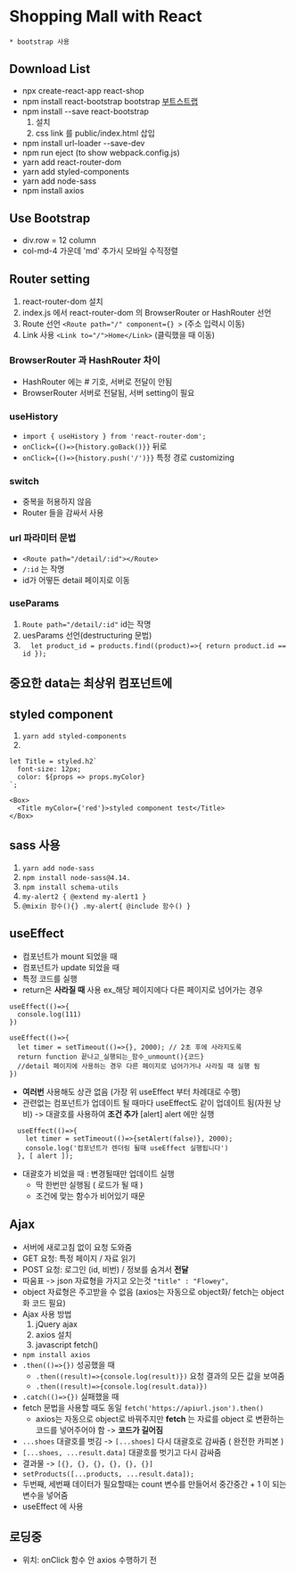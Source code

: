 # Shopping Mall with React

```
* bootstrap 사용
```

## Download List
* npx create-react-app react-shop
* npm install react-bootstrap bootstrap [부트스트랩](https://react-bootstrap.github.io/getting-started/introduction)
* npm install --save react-bootstrap
  1. 설치
  2. css link 를 public/index.html 삽입
* npm install url-loader --save-dev
* npm run eject (to show webpack.config.js)
* yarn add react-router-dom
* yarn add styled-components
* yarn add node-sass
* npm install axios

## Use Bootstrap
* div.row = 12 column
* col-md-4 가운데 'md' 추가시 모바일 수직정렬

## Router setting
1. react-router-dom 설치
2. index.js 에서 react-router-dom 의 BrowserRouter or HashRouter 선언
3. Route 선언 `<Route path="/" component={} >` (주소 입력시 이동)
4. Link 사용 `<Link to="/">Home</Link>` (클릭했을 때 이동)
### BrowserRouter 과 HashRouter 차이
* HashRouter 에는 # 기호, 서버로 전달이 안됨
* BrowserRouter 서버로 전달됨, 서버 setting이 필요

### useHistory
* `import { useHistory } from 'react-router-dom';`
* `onClick={()=>{history.goBack()}}` 뒤로
* `onClick={()=>{history.push('/')}}` 특정 경로 customizing

### switch 
* 중복을 허용하지 않음
* Router 들을 감싸서 사용

### url 파라미터 문법
* `<Route path="/detail/:id"></Route>`
* `/:id` 는 작명
* id가 어떻든 detail 페이지로 이동

### useParams
1. `Route path="/detail/:id"` id는 작명
2. uesParams 선언(destructuring 문법)
3. `  let product_id = products.find((product)=>{
    return product.id == id
  });`

## 중요한 data는 최상위 컴포넌트에

## styled component
1. `yarn add styled-components`
2. 
```
let Title = styled.h2`
  font-size: 12px;
  color: ${props => props.myColor}
`;

<Box>
  <Title myColor={'red'}>styled component test</Title>
</Box>

```

## sass 사용
1. `yarn add node-sass`
2. `npm install node-sass@4.14.`
3. `npm install schema-utils`
4. `my-alert2 { @extend my-alert1 }`
5. `@mixin 함수(){} .my-alert{ @include 함수() }`

## useEffect 
* 컴포넌트가 mount 되었을 때
* 컴포넌트가 update 되었을 때
* 특정 코드를 실행
* return은 **사라질 때** 사용 ex_해당 페이지에다 다른 페이지로 넘어가는 경우
```
useEffect(()=>{
  console.log(111)
})

useEffect(()=>{
  let timer = setTimeout(()=>{}, 2000); // 2초 후에 사라지도록
  return function 끝나고_실행되는_함수_unmount(){코드} 
  //detail 페이지에 사용하는 경우 다른 페이지로 넘어가거나 사라질 때 실행 됨
})
```
*  **여러번** 사용해도 상관 없음 (가장 위 useEffect 부터 차례대로 수행)
* 관련없는 컴포넌트가 업데이트 될 때마다 useEffect도 같이 업데이트 됨(자원 낭비) -> 대괄호를 사용하여 **조건 추가** [alert] alert 에만 실행
```
  useEffect(()=>{
    let timer = setTimeout(()=>{setAlert(false)}, 2000);
    console.log('컴포넌트가 렌더링 될때 useEffect 실행됩니다')
  }, [ alert ]);
```
* 대괄호가 비었을 때 : 변경될때만 업데이트 실행
  * 딱 한번만 실행됨 ( 로드가 될 때 )
  * 조건에 맞는 함수가 비어있기 때문

## Ajax
* 서버에 새로고침 없이 요청 도와줌
* GET 요청: 특정 페이지 / 자료 읽기
* POST 요청: 로그인 (id, 비번) / 정보를 숨겨서 **전달**
* 따움표 -> json 자료형을 가지고 오는것 `"title" : "Flowey",`
* object 자료형은 주고받을 수 없음 (axios는 자동으로 object화/ fetch는 object화 코드 필요)
* Ajax 사용 방법
  1. jQuery ajax
  2. axios 설치
  3. javascript fetch()
* `npm install axios`
* `.then(()=>{})` 성공했을 때
  * `.then((result)=>{console.log(result)})` 요청 결과의 모든 값을 보여줌
  * `.then((result)=>{console.log(result.data)})`
* `.catch(()=>{})` 실패했을 때
* fetch 문법을 사용할 때도 동일 `fetch('https://apiurl.json').then()`
  * axios는 자동으로 object로 바꿔주지만 **fetch** 는 자료를 object 로 변환하는 코드를 넣어주어야 함 -> **코드가 길어짐**
* `...shoes` 대괄호를 벗김 -> `[...shoes]` 다시 대괄호로 감싸줌 ( 완전한 카피본 )
* `[...shoes, ...result.data]` 대괄호를 벗기고 다시 감싸줌 
* 결과물 -> `[{}, {}, {}, {}, {}, {}]`
* `setProducts([...products, ...result.data]);`
* 두번째, 세번째 데이터가 필요할때는 count 변수를 만들어서 중간중간 + 1 이 되는 변수을 넣어줌
* useEffect 에 사용

## 로딩중
* 위치: onClick 함수 안 axios 수행하기 전 